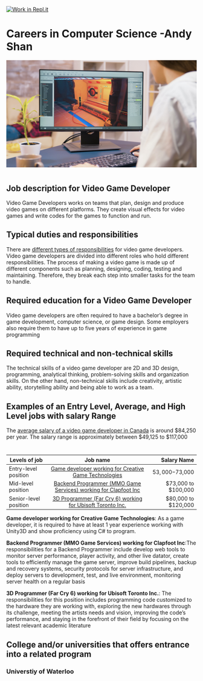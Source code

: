 [![Work in Repl.it](https://classroom.github.com/assets/work-in-replit-14baed9a392b3a25080506f3b7b6d57f295ec2978f6f33ec97e36a161684cbe9.svg)](https://classroom.github.com/online_ide?assignment_repo_id=4680842&assignment_repo_type=AssignmentRepo)
# Careers in Computer Science  -Andy Shan
![alt text](https://github.com/SACHSTech/careers-in-computer-science-XinanShan/blob/main/Picture/Picture1.jpeg)
# 
## Job description for Video Game Developer
Video Game Developers works on teams that plan, design and produce video games on different platforms. They create visual effects for video games and write codes for the games to function and run.
## Typical duties and responsibilities
There are [different types of responsibilities]() for video game developers. Video game developers are divided into different roles who hold different responsibilities. The process of making a video game is made up of different components such as planning, designing, coding, testing and maintaining. Therefore, they break each step into smaller tasks for the team to handle. 
## Required education for a Video Game Developer
Video game developers are often required to have a bachelor’s degree in game development, computer science, or game design. Some employers also require them to have up to five years of experience in game programming
## Required technical and non-technical skills
The technical skills of a video game developer are 2D and 3D design, programming, analytical thinking, problem-solving skills and organization skills. On the other hand, non-technical skills include creativity, artistic ability, storytelling ability and being able to work as a team.
## Examples of an Entry Level, Average, and High Level jobs with salary Range
The [average salary of a video game developer in Canada](https://ca.talent.com/salary?job=game+developer) is around $84,250 per year. The salary range is approximately between $49,125 to $117,000
# 
| Levels of job        | Job name           | Salary Name  |
| ------------- |:-------------:| -----:|
| Entry-level position      | [Game developer working for Creative Game Technologies](https://www.workopolis.com/jobsearch/find-jobs?ak=game+developer&l=Richmond+Hill%2C+ON&job=ob8UWSlSVqYsGHwOxcAvAnVWGf7L6sWwEShqBURcy_U3f9kD-GtwDw) | $53,000-$73,000 |
| Mid-level position      | [Backend Programmer (MMO Game Services) working for Clapfoot Inc](https://www.workopolis.com/jobsearch/find-jobs?ak=game+developer&l=Richmond+Hill%2C+ON&job=kP8vXeBGKxRbVSRlar-rEspeXFL7lBgRpyGnnHPvoViKnNcjbwIdSA)      |   $73,000 to $100,000
| Senior-level position | [3D Programmer (Far Cry 6) working for Ubisoft Toronto Inc.](https://www.workopolis.com/jobsearch/find-jobs?ak=game+developer&l=Richmond+Hill%2C+ON&mip=%24100%2C000&lg=en&job=8E25EJMElKqTGHZzTobFJ8tuZRBgFzsrrZrIwFu6VT5pa1ctGHhf3A)  |  $80,000 to $120,000 |
**Game developer working for Creative Game Technologies**: As a game developer, it is required to have at least 1 year experience working with Unity3D and show proficiency using C# to program.

**Backend Programmer (MMO Game Services) working for Clapfoot Inc**:The responsibilities for a Backend Programmer include develop web tools to monitor server performance, player activity, and other live datator, create tools to efficiently manage the game server, improve build pipelines, backup and recovery systems, security protocols for server infrastructure, and deploy servers to development, test, and live environment, monitoring server health on a regular basis

**3D Programmer (Far Cry 6) working for Ubisoft Toronto Inc.**: The responsibilities for this position includes programming code customized to the hardware they are working with, exploring the new hardwares through its challenge, meeting the artists needs and vision, improving the code’s performance, and staying in the forefront of their field by focusing on the latest relevant academic literature
 
## College and/or universities that offers entrance into a related program
### Universtiy of Waterloo
